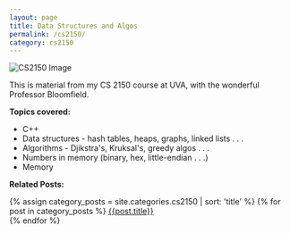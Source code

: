 ```yaml
---
layout: page
title: Data Structures and Algos
permalink: /cs2150/
category: cs2150
---
```



![CS2150 Image](https://miro.medium.com/max/2000/1*2rKGJ6h1regwmfMcty3SLw.png)

This is material from my CS 2150 course at UVA, with the wonderful Professor Bloomfield.

**Topics covered:**

* C++ 
* Data structures - hash tables, heaps, graphs, linked lists . . . 
* Algorithms - Djikstra's, Kruksal's, greedy algos . . . 
* Numbers in memory (binary, hex, little-endian . . .)
* Memory

**Related Posts:** 

<!-- Obviously, when reusing, switch 'cs2150' with the relevant category -->
<div class=related_posts>
    {% assign category_posts = site.categories.cs2150 | sort: 'title' %}
    {% for post in category_posts %}
    <a href="{{post.url}}">{{post.title}}</a>
    <br>
    {% endfor %}
</div>




